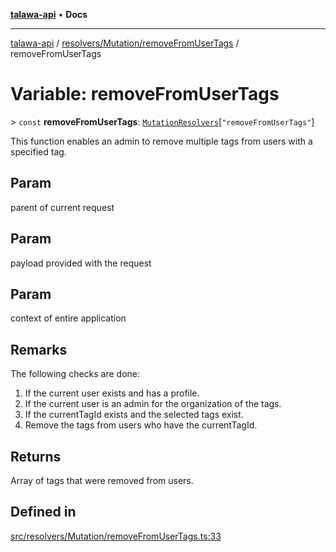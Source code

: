 [**talawa-api**](../../../../README.md) • **Docs**

***

[talawa-api](../../../../modules.md) / [resolvers/Mutation/removeFromUserTags](../README.md) / removeFromUserTags

# Variable: removeFromUserTags

\> `const` **removeFromUserTags**: [`MutationResolvers`](../../../../types/generatedGraphQLTypes/type-aliases/MutationResolvers.md)\[`"removeFromUserTags"`\]

This function enables an admin to remove multiple tags from users with a specified tag.

## Param

parent of current request

## Param

payload provided with the request

## Param

context of entire application

## Remarks

The following checks are done:
1. If the current user exists and has a profile.
2. If the current user is an admin for the organization of the tags.
3. If the currentTagId exists and the selected tags exist.
4. Remove the tags from users who have the currentTagId.

## Returns

Array of tags that were removed from users.

## Defined in

[src/resolvers/Mutation/removeFromUserTags.ts:33](https://github.com/PalisadoesFoundation/talawa-api/blob/a6e7ac91b581c9109559657faf0f934f3eb41fe7/src/resolvers/Mutation/removeFromUserTags.ts#L33)
